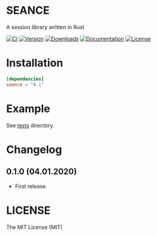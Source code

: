 # SEANCE

A session library written in Rust

[![CI](https://img.shields.io/github/workflow/status/rossnomann/seance/CI?style=flat-square)](https://github.com/rossnomann/seance/actions/)
[![Version](https://img.shields.io/crates/v/seance.svg?style=flat-square)](https://crates.io/crates/seance)
[![Downloads](https://img.shields.io/crates/d/seance.svg?style=flat-square)](https://crates.io/crates/seance)
[![Documentation](https://img.shields.io/badge/docs-latest-brightgreen.svg?style=flat-square)](https://docs.rs/seance)
[![License](https://img.shields.io/crates/l/seance.svg?style=flat-square)](https://github.com/rossnomann/seance/tree/master/LICENSE)

# Installation

```toml
[dependencies]
seance = "0.1"
```

# Example

See [tests](https://github.com/rossnomann/seance/tree/master/tests) directory.

# Changelog

## 0.1.0 (04.01.2020)

- First release.

# LICENSE

The MIT License (MIT)
